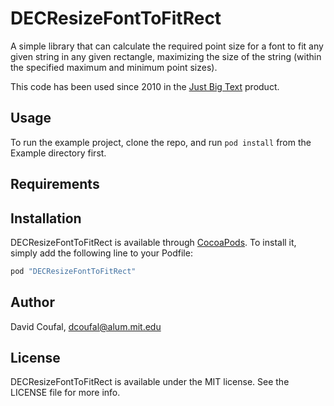 # DECResizeFontToFitRect

A simple library that can calculate the required point size for a font to fit any given string in any given rectangle, maximizing the size of the string (within the specified maximum and minimum point sizes).

This code has been used since 2010 in the [Just Big Text](https://itunes.apple.com/us/app/just-big-text/id380965096?mt=8) product.

## Usage

To run the example project, clone the repo, and run `pod install` from the Example directory first.

## Requirements

## Installation

DECResizeFontToFitRect is available through [CocoaPods](http://cocoapods.org). To install
it, simply add the following line to your Podfile:

```ruby
pod "DECResizeFontToFitRect"
```

## Author

David Coufal, dcoufal@alum.mit.edu

## License

DECResizeFontToFitRect is available under the MIT license. See the LICENSE file for more info.
